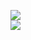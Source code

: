 [![](https://img.shields.io/badge/Made%20With-Github%20Spray-lightgrey.svg?style=for-the-badge&logo=github)](https://github.com/Annihil/github-spray#9306)  
[![](https://i.imgur.com/2DrTn0Z.gif)](https://github.com/Annihil/github-spray)